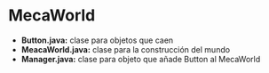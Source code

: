 # MecaWorld
+ **Button.java:** clase para objetos que caen
+ **MeacaWorld.java:** clase para la construcción del mundo
+ **Manager.java:** clase para objeto que añade Button al MecaWorld
